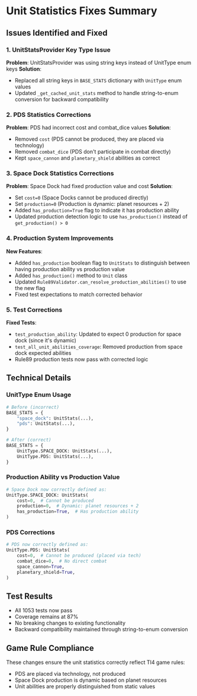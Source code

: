 # Unit Statistics Fixes Summary

## Issues Identified and Fixed

### 1. UnitStatsProvider Key Type Issue
**Problem**: UnitStatsProvider was using string keys instead of UnitType enum keys
**Solution**:
- Replaced all string keys in `BASE_STATS` dictionary with `UnitType` enum values
- Updated `_get_cached_unit_stats` method to handle string-to-enum conversion for backward compatibility

### 2. PDS Statistics Corrections
**Problem**: PDS had incorrect cost and combat_dice values
**Solution**:
- Removed `cost` (PDS cannot be produced, they are placed via technology)
- Removed `combat_dice` (PDS don't participate in combat directly)
- Kept `space_cannon` and `planetary_shield` abilities as correct

### 3. Space Dock Statistics Corrections
**Problem**: Space Dock had fixed production value and cost
**Solution**:
- Set `cost=0` (Space Docks cannot be produced directly)
- Set `production=0` (Production is dynamic: planet resources + 2)
- Added `has_production=True` flag to indicate it has production ability
- Updated production detection logic to use `has_production()` instead of `get_production() > 0`

### 4. Production System Improvements
**New Features**:
- Added `has_production` boolean flag to `UnitStats` to distinguish between having production ability vs production value
- Added `has_production()` method to `Unit` class
- Updated `Rule89Validator.can_resolve_production_abilities()` to use the new flag
- Fixed test expectations to match corrected behavior

### 5. Test Corrections
**Fixed Tests**:
- `test_production_ability`: Updated to expect 0 production for space dock (since it's dynamic)
- `test_all_unit_abilities_coverage`: Removed production from space dock expected abilities
- Rule89 production tests now pass with corrected logic

## Technical Details

### UnitType Enum Usage
```python
# Before (incorrect)
BASE_STATS = {
    "space_dock": UnitStats(...),
    "pds": UnitStats(...),
}

# After (correct)
BASE_STATS = {
    UnitType.SPACE_DOCK: UnitStats(...),
    UnitType.PDS: UnitStats(...),
}
```

### Production Ability vs Production Value
```python
# Space Dock now correctly defined as:
UnitType.SPACE_DOCK: UnitStats(
    cost=0,  # Cannot be produced
    production=0,  # Dynamic: planet resources + 2
    has_production=True,  # Has production ability
)
```

### PDS Corrections
```python
# PDS now correctly defined as:
UnitType.PDS: UnitStats(
    cost=0,  # Cannot be produced (placed via tech)
    combat_dice=0,  # No direct combat
    space_cannon=True,
    planetary_shield=True,
)
```

## Test Results
- All 1053 tests now pass
- Coverage remains at 87%
- No breaking changes to existing functionality
- Backward compatibility maintained through string-to-enum conversion

## Game Rule Compliance
These changes ensure the unit statistics correctly reflect TI4 game rules:
- PDS are placed via technology, not produced
- Space Dock production is dynamic based on planet resources
- Unit abilities are properly distinguished from static values
